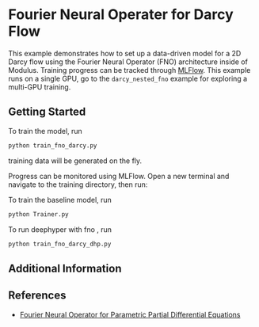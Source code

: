 # Fourier Neural Operater for Darcy Flow

This example demonstrates how to set up a data-driven model for a 2D Darcy flow using
the Fourier Neural Operator (FNO) architecture inside of Modulus.
Training progress can be tracked through [MLFlow](https://mlflow.org/docs/latest/index.html).
This example runs on a single GPU, go to the
`darcy_nested_fno` example for exploring a multi-GPU training.

## Getting Started

To train the model, run

```bash
python train_fno_darcy.py
```

training data will be generated on the fly.

Progress can be monitored using MLFlow. Open a new terminal and navigate to the training
directory, then run:

To train the baseline model, run
```bash
python Trainer.py 
```

To run deephyper with fno , run
```bash
python train_fno_darcy_dhp.py 
```

## Additional Information

## References

- [Fourier Neural Operator for Parametric Partial Differential Equations](https://arxiv.org/abs/2010.08895)
